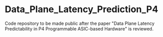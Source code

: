 # Data_Plane_Latency_Prediction_P4

Code repository to be made public after the paper "Data Plane Latency Predictability in P4 Programmable ASIC-based Hardware" is reviewed.
